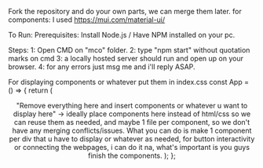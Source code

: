 Fork the repository and do your own parts, we can merge them later.
for components: I used https://mui.com/material-ui/

To Run:
Prerequisites: Install Node.js / Have NPM installed on your pc.

Steps: 
1: Open CMD on "mco" folder.
2: type "npm start" without quotation marks on cmd
3: a locally hosted server should run and open up on your browser.
4: for any errors just msg me and i'll reply ASAP.

For displaying components or whatever put them in index.css
const App = () => {
  return (
    <body>
    <Header />
    "Remove everything here and insert components or whatever u want to display here" -> ideally place components here instead of html/css so we can reuse them as needed, and maybe 1 file per component, 
                                                                                          so we don't have any merging conflicts/issues. What you can do is make 1 component per div that u have to display or
                                                                                          whatever as needed, for button interactivity or connecting the webpages, i can do it na, what's important is you guys 
                                                                                          finish the components.
    </body>
  );
};

